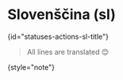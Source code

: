 # Slovenščina (sl)
{id="statuses-actions-sl-title"}



> All lines are translated 😊
>
{style="note"}

